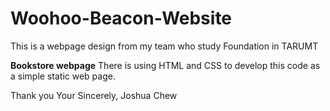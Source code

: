 # Woohoo-Beacon-Website
This is a webpage design from my team who study Foundation in TARUMT

**Bookstore webpage**
There is using HTML and CSS to develop this code as a simple static web page.


Thank you
Your Sincerely,
Joshua Chew
